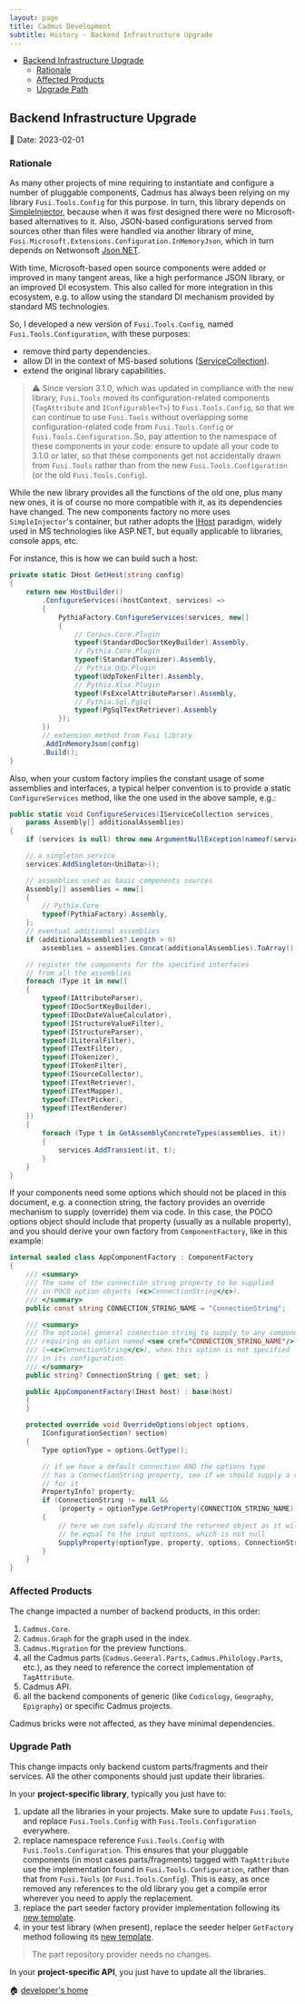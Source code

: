 ```yaml
---
layout: page
title: Cadmus Development
subtitle: History - Backend Infrastructure Upgrade
---
```


- [Backend Infrastructure Upgrade](#backend-infrastructure-upgrade)
  - [Rationale](#rationale)
  - [Affected Products](#affected-products)
  - [Upgrade Path](#upgrade-path)

## Backend Infrastructure Upgrade

📆 Date: 2023-02-01

### Rationale

As many other projects of mine requiring to instantiate and configure a number of pluggable components, Cadmus has always been relying on my library `Fusi.Tools.Config` for this purpose. In turn, this library depends on [SimpleInjector](https://simpleinjector.org/), because when it was first designed there were no Microsoft-based alternatives to it. Also, JSON-based configurations served from sources other than files were handled via another library of mine, `Fusi.Microsoft.Extensions.Configuration.InMemoryJson`, which in turn depends on Netwonsoft [Json.NET](https://www.newtonsoft.com/json).

With time, Microsoft-based open source components were added or improved in many tangent areas, like a high performance JSON library, or an improved DI ecosystem. This also called for more integration in this ecosystem, e.g. to allow using the standard DI mechanism provided by standard MS technologies.

So, I developed a new version of `Fusi.Tools.Config`, named `Fusi.Tools.Configuration`, with these purposes:

- remove third party dependencies.
- allow DI in the context of MS-based solutions ([ServiceCollection](https://learn.microsoft.com/en-us/dotnet/api/microsoft.extensions.dependencyinjection.servicecollection?view=dotnet-plat-ext-7.0)).
- extend the original library capabilities.

>⚠️ Since version 3.1.0, which was updated in compliance with the new library, `Fusi.Tools` moved its configuration-related components (`TagAttribute` and `IConfigurable<T>`) to `Fusi.Tools.Config`, so that we can continue to use `Fusi.Tools` without overlapping some configuration-related code from `Fusi.Tools.Config` or `Fusi.Tools.Configuration`. So, pay attention to the namespace of these components in your code: ensure to update all your code to 3.1.0 or later, so that these components get not accidentally drawn from `Fusi.Tools` rather than from the new `Fusi.Tools.Configuration` (or the old `Fusi.Tools.Config`).

While the new library provides all the functions of the old one, plus many new ones, it is of course no more compatible with it, as its dependencies have changed. The new components factory no more uses `SimpleInjector`'s container, but rather adopts the [IHost](https://learn.microsoft.com/en-us/dotnet/core/extensions/generic-host) paradigm, widely used in MS technologies like ASP.NET, but equally applicable to libraries, console apps, etc.

For instance, this is how we can build such a host:

```cs
private static IHost GetHost(string config)
{
    return new HostBuilder()
        .ConfigureServices((hostContext, services) =>
        {
            PythiaFactory.ConfigureServices(services, new[]
            {
                // Corpus.Core.Plugin
                typeof(StandardDocSortKeyBuilder).Assembly,
                // Pythia.Core.Plugin
                typeof(StandardTokenizer).Assembly,
                // Pythia.Udp.Plugin
                typeof(UdpTokenFilter).Assembly,
                // Pythia.Xlsx.Plugin
                typeof(FsExcelAttributeParser).Assembly,
                // Pythia.Sql.PgSql
                typeof(PgSqlTextRetriever).Assembly
            });
        })
        // extension method from Fusi library
        .AddInMemoryJson(config)
        .Build();
}
```

Also, when your custom factory implies the constant usage of some assemblies and interfaces, a typical helper convention is to provide a static `ConfigureServices` method, like the one used in the above sample, e.g.:

```cs
public static void ConfigureServices(IServiceCollection services,
    params Assembly[] additionalAssemblies)
{
    if (services is null) throw new ArgumentNullException(nameof(services));

    // a singleton service
    services.AddSingleton<UniData>();

    // assemblies used as basic components sources
    Assembly[] assemblies = new[]
    {
        // Pythia.Core
        typeof(PythiaFactory).Assembly,
    };
    // eventual additional assemblies
    if (additionalAssemblies?.Length > 0)
        assemblies = assemblies.Concat(additionalAssemblies).ToArray();

    // register the components for the specified interfaces
    // from all the assemblies
    foreach (Type it in new[]
    {
        typeof(IAttributeParser),
        typeof(IDocSortKeyBuilder),
        typeof(IDocDateValueCalculator),
        typeof(IStructureValueFilter),
        typeof(IStructureParser),
        typeof(ILiteralFilter),
        typeof(ITextFilter),
        typeof(ITokenizer),
        typeof(ITokenFilter),
        typeof(ISourceCollector),
        typeof(ITextRetriever),
        typeof(ITextMapper),
        typeof(ITextPicker),
        typeof(ITextRenderer)
    })
    {
        foreach (Type t in GetAssemblyConcreteTypes(assemblies, it))
        {
            services.AddTransient(it, t);
        }
    }
}
```

If your components need some options which should not be placed in this document, e.g. a connection string, the factory provides an override mechanism to supply (override) them via code. In this case, the POCO options object should include that property (usually as a nullable property), and you should derive your own factory from `ComponentFactory`, like in this example:

```cs
internal sealed class AppComponentFactory : ComponentFactory
{
    /// <summary>
    /// The name of the connection string property to be supplied
    /// in POCO option objects (<c>ConnectionString</c>).
    /// </summary>
    public const string CONNECTION_STRING_NAME = "ConnectionString";

    /// <summary>
    /// The optional general connection string to supply to any component
    /// requiring an option named <see cref="CONNECTION_STRING_NAME"/>
    /// (=<c>ConnectionString</c>), when this option is not specified
    /// in its configuration.
    /// </summary>
    public string? ConnectionString { get; set; }

    public AppComponentFactory(IHost host) : base(host)
    {
    }

    protected override void OverrideOptions(object options,
        IConfigurationSection? section)
    {
        Type optionType = options.GetType();

        // if we have a default connection AND the options type
        // has a ConnectionString property, see if we should supply a value
        // for it
        PropertyInfo? property;
        if (ConnectionString != null &&
            (property = optionType.GetProperty(CONNECTION_STRING_NAME)) != null)
        {
            // here we can safely discard the returned object as it will
            // be equal to the input options, which is not null
            SupplyProperty(optionType, property, options, ConnectionString);
        }
    }
}
```

### Affected Products

The change impacted a number of backend products, in this order:

1. `Cadmus.Core`.
2. `Cadmus.Graph` for the graph used in the index.
3. `Cadmus.Migration` for the preview functions.
4. all the Cadmus parts (`Cadmus.General.Parts`, `Cadmus.Philology.Parts`, etc.), as they need to reference the correct implementation of `TagAttribute`.
5. Cadmus API.
6. all the backend components of generic (like `Codicology`, `Geography`, `Epigraphy`) or specific Cadmus projects.

Cadmus bricks were not affected, as they have minimal dependencies.

### Upgrade Path

This change impacts only backend custom parts/fragments and their services. All the other components should just update their libraries.

In your **project-specific library**, typically you just have to:

1. update all the libraries in your projects. Make sure to update `Fusi.Tools`, and replace `Fusi.Tools.Config` with `Fusi.Tools.Configuration` everywhere.
2. replace namespace reference `Fusi.Tools.Config` with `Fusi.Tools.Configuration`. This ensures that your pluggable components (in most cases parts/fragments) tagged with `TagAttribute` use the implementation found in `Fusi.Tools.Configuration`, rather than that from `Fusi.Tools` (or `Fusi.Tools.Config`). This is easy, as once removed any references to the old library you get a compile error wherever you need to apply the replacement.
3. replace the part seeder factory provider implementation following its [new template](../backend/services.md#part-seeder-factory-provider).
4. in your test library (when present), replace the seeder helper `GetFactory` method following its [new template](../backend/part-seeders.md#test-helper).

>The part repository provider needs no changes.

In your **project-specific API**, you just have to update all the libraries.

🏠 [developer's home](../toc.md)
